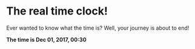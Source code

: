 # The real time clock!

Ever wanted to know what the time is? Well, your journey is about to end!

**The time is Dec 01, 2017, 00:30**